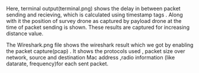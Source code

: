 Here, terminal output(terminal.png) shows the delay in between packet sending and recieving, which is calculated using timestamp tags . 
Along with it the position of survey drone as captured by payload drone at the time of packet sending is shown.
These results are captured for increasing distance value.

The Wireshark.png file shows the wireshark result which we got by enabling the packet capture(pcap) . It shows the protocols used , packet size over network, source and destination Mac address ,radio information (like datarate, frequency)for each sent packet.


